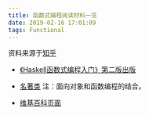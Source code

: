```yaml
---
title: 函数式编程阅读材料一览
date: 2019-02-16 17:01:09
tags: Functional
---
```




资料来源于[知乎](https://www.zhihu.com/question/21410150)

* [《Haskell函数式编程入门》第二版出版](https://zhuanlan.zhihu.com/p/33546191?group_id=942905815879987200)

* [名著类](http://www.blogjava.net/ajoo/category/6968.html) 注：面向对象和函数编程的结合。

* [维基百科页面](https://zh.wikipedia.org/zh-hans/%E5%87%BD%E6%95%B0%E5%BC%8F%E7%BC%96%E7%A8%8B)


